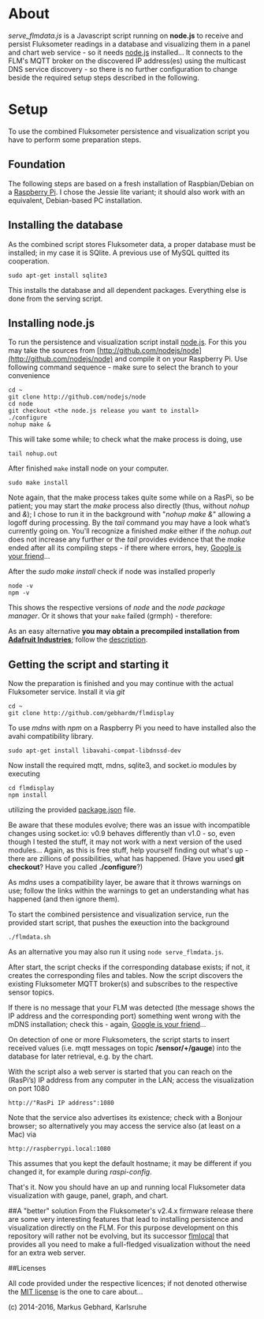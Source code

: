 # About

*serve_flmdata.js* is a Javascript script running on **node.js** to receive and persist Fluksometer readings in a database and visualizing them in a panel and chart web service - so it needs [node.js](http://nodejs.org) installed...
It connects to the FLM's MQTT broker on the discovered IP address(es) using the multicast DNS service discovery - so there is no further configuration to change beside the required setup steps described in the following.

# Setup

To use the combined Fluksometer persistence and visualization script you have to perform some preparation steps. 

## Foundation

The following steps are based on a fresh installation of Raspbian/Debian on a [Raspberry Pi](http://www.raspberrypi.org/downloads). I chose the Jessie lite variant; it should also work with an equivalent, Debian-based PC installation.

## Installing the database

As the combined script stores Fluksometer data, a proper database must be installed; in my case it is SQlite. A previous use of MySQL quitted its cooperation.

	sudo apt-get install sqlite3

This installs the database and all dependent packages. Everything else is done from the serving script.

## Installing node.js

To run the persistence and visualization script install [node.js](http://nodejs.org). For this you may take the sources from [http://github.com/nodejs/node](http://github.com/nodejs/node) and compile it on your Raspberry Pi. Use following command sequence - make sure to select the branch to your convenience

	cd ~
	git clone http://github.com/nodejs/node
	cd node
	git checkout <the node.js release you want to install>
	./configure
	nohup make &
	
This will take some while; to check what the make process is doing, use
	
	tail nohup.out
	
After finished `make` install node on your computer.
	
	sudo make install

Note again, that the make process takes quite some while on a RasPi, so be patient; you may start the *make* process also directly (thus, without *nohup* and *&*); I chose to run it in the background with "*nohup make &*" allowing a logoff during processing. By the *tail* command you may have a look what’s currently going on. You'll recognize a finished *make* either if the *nohup.out* does not increase any further or the *tail* provides evidence that the *make* ended after all its compiling steps - if there where errors, hey, [Google is your friend](http://www.giyf.com)...
 
After the *sudo make install* check if node was installed properly 

	node -v
	npm -v

This shows the respective versions of *node* and the *node package manager*. Or it shows that your `make` failed (grmph) - therefore:

As an easy alternative **you may obtain a precompiled installation from [Adafruit Industries](https://www.adafruit.com/)**; follow the [description](https://learn.adafruit.com/node-embedded-development/installing-node-dot-js).

## Getting the script and starting it

Now the preparation is finished and you may continue with the actual Fluksometer service. Install it via *git*

	cd ~
	git clone http://github.com/gebhardm/flmdisplay

To use *mdns* with *npm* on a Raspberry Pi you need to have installed also the avahi compatibility library.

	sudo apt-get install libavahi-compat-libdnssd-dev

Now install the required mqtt, mdns, sqlite3, and socket.io modules by executing 

	cd flmdisplay
    npm install
    
utilizing the provided [package.json](package.json) file.

Be aware that these modules evolve; there was an issue with incompatible changes using socket.io: v0.9 behaves differently than v1.0 - so, even though I tested the stuff, it may not work with a next version of the used modules... Again, as this is free stuff, help yourself finding out what's up - there are zillions of possibilities, what has happened. (Have you used **git checkout**? Have you called **./configure**?)

As *mdns* uses a compatibility layer, be aware that it throws warnings on use; follow the links within the warnings to get an understanding what has happened (and then ignore them). 

To start the combined persistence and visualization service, run the provided start script, that pushes the exeuction into the background

	./flmdata.sh

As an alternative you may also run it using `node serve_flmdata.js`.

After start, the script checks if the corresponding database exists; if not, it creates the corresponding files and tables. Now the script discovers the existing Fluksometer MQTT broker(s) and subscribes to the respective sensor topics.

If there is no message that your FLM was detected (the message shows the IP address and the corresponding port) something went wrong with the mDNS installation; check this - again, [Google is your friend](http://www.giyf.com)...

On detection of one or more Fluksometers, the script starts to insert received values (i.e. mqtt messages on topic **/sensor/+/gauge**) into the database for later retrieval, e.g. by the chart. 

With the script also a web server is started that you can reach on the (RasPi’s) IP address from any computer in the LAN; access the visualization on port 1080

	http://"RasPi IP address":1080

Note that the service also advertises its existence; check with a Bonjour browser; so alternatively you may access the service also (at least on a Mac) via

	http://raspberrypi.local:1080

This assumes that you kept the default hostname; it may be different if you changed it, for example during *raspi-config*.

That's it. Now you should have an up and running local Fluksometer data visualization with gauge, panel, graph, and chart.

##A "better" solution
From the Fluksometer's v2.4.x firmware release there are some very interesting features that lead to installing persistence and visualization directly on the FLM. For this purpose development on this repository will rather not be evolving, but its successor [flmlocal](http://github.com/gebhardm/flmlocal) that provides all you need to make a full-fledged visualization without the need for an extra web server.

##Licenses

All code provided under the respective licences; if not denoted otherwise the [MIT license](http://opensource.org/licenses/MIT) is the one to care about...

(c) 2014-2016, Markus Gebhard, Karlsruhe